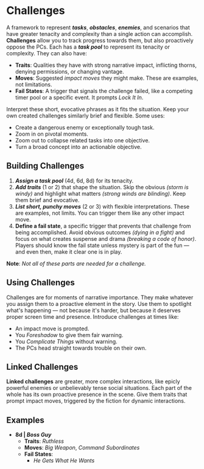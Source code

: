 # Challenges

A framework to represent **_tasks_**, **_obstacles_**, **_enemies_**, and scenarios that have greater tenacity and complexity than a single action can accomplish. **Challenges** allow you to track progress towards them, but also proactively oppose the PCs. Each has a **_task pool_** to represent its tenacity or complexity. They can also have:

- **Traits**: Qualities they have with strong narrative impact, inflicting thorns, denying permissions, or changing vantage.
- **Moves**: Suggested _impact moves_ they might make. These are examples, not limitations.
- **Fail States**: A trigger that signals the challenge failed, like a competing timer pool or a specific event. It prompts _Lock It In_.

Interpret these short, evocative phrases as it fits the situation. Keep your own created challenges similarly brief and flexible. Some uses:

- Create a dangerous enemy or exceptionally tough task.
- Zoom in on pivotal moments.
- Zoom out to collapse related tasks into one objective.
- Turn a broad concept into an actionable objective.

## Building Challenges

1. **_Assign a task pool_** (4d, 6d, 8d) for its tenacity.
2. **_Add traits_** (1 or 2) that shape the situation. Skip the obvious _(storm is windy)_ and highlight what matters _(strong winds are blinding)_. Keep them brief and evocative.
3. **_List short, punchy moves_** (2 or 3) with flexible interpretations. These are examples, not limits. You can trigger them like any other impact move.
4. **Define a fail state**, a specific trigger that prevents that challenge from being accomplished. Avoid obvious outcomes _(dying in a fight)_ and focus on what creates suspense and drama _(breaking a code of honor)_. Players should know the fail state unless mystery is part of the fun — and even then, make it clear one is in play.

**Note**: _Not all of these parts are needed for a challenge._

## Using Challenges

Challenges are for moments of narrative importance. They make whatever you assign them to a proactive element in the story. Use them to spotlight what's happening — not because it's harder, but because it deserves proper screen time and presence. Introduce challenges at times like:

- An impact move is prompted.
- You _Foreshadow_ to give them fair warning.
- You _Complicate Things_ without warning.
- The PCs head straight towards trouble on their own.

## Linked Challenges

**Linked challenges** are greater, more complex interactions, like epicly powerful enemies or unbelievably tense social situations. Each part of the whole has its own proactive presence in the scene. Give them traits that prompt impact moves, triggered by the fiction for dynamic interactions.

## Examples

- **8d | _Boss Guy_**
  - **Traits**: _Ruthless_
  - **Moves**: _Big Weapon_, _Command Subordinates_
  - **Fail States**:
    - _He Gets What He Wants_
